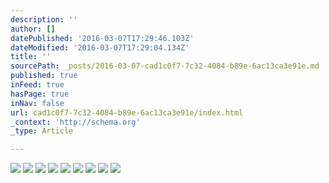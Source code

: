```yaml
---
description: ''
author: []
datePublished: '2016-03-07T17:29:46.103Z'
dateModified: '2016-03-07T17:29:04.134Z'
title: ''
sourcePath: _posts/2016-03-07-cad1c0f7-7c32-4084-b89e-6ac13ca3e91e.md
published: true
inFeed: true
hasPage: true
inNav: false
url: cad1c0f7-7c32-4084-b89e-6ac13ca3e91e/index.html
_context: 'http://schema.org'
_type: Article

---
```

![](https://the-grid-user-content.s3-us-west-2.amazonaws.com/a36fc333-8976-4f5b-a569-35f6c43680f4.png)
![](https://the-grid-user-content.s3-us-west-2.amazonaws.com/9b32fff6-a407-4faa-bf16-a1e8a8ddea2f.png)
![](https://the-grid-user-content.s3-us-west-2.amazonaws.com/81495883-00a0-4d58-9c4e-c76aae1eb010.png)
![](https://the-grid-user-content.s3-us-west-2.amazonaws.com/066b1351-3b3f-4116-9189-8095dd58309f.png)
![](https://the-grid-user-content.s3-us-west-2.amazonaws.com/67efcc72-fe2f-473c-927d-2ccf95544785.png)
![](https://the-grid-user-content.s3-us-west-2.amazonaws.com/240bd61e-9500-4bef-97a1-f93654486296.png)
![](https://the-grid-user-content.s3-us-west-2.amazonaws.com/22a6db58-f4c0-4186-9574-82c242364655.png)
![](https://the-grid-user-content.s3-us-west-2.amazonaws.com/f4075ea3-55ec-4dee-8523-4cff0d71c963.png)
![](https://the-grid-user-content.s3-us-west-2.amazonaws.com/72eaead5-e5bf-4dc7-808f-ea24e31024ac.png)
